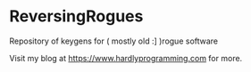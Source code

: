 # ReversingRogues
Repository of keygens for ( mostly old :] )rogue software

Visit my blog at https://www.hardlyprogramming.com for more.
